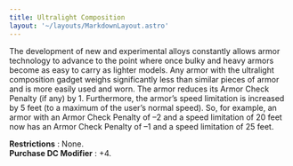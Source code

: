 ```yaml
---
title: Ultralight Composition
layout: '~/layouts/MarkdownLayout.astro'
---
```

The development of new and experimental alloys constantly allows armor
technology to advance to the point where once bulky and heavy armors become as
easy to carry as lighter models. Any armor with the ultralight composition
gadget weighs significantly less than similar pieces of armor and is more
easily used and worn. The armor reduces its Armor Check Penalty (if any) by 1.
Furthermore, the armor’s speed limitation is increased by 5 feet (to a maximum
of the user’s normal speed). So, for example, an armor with an Armor Check
Penalty of –2 and a speed limitation of 20 feet now has an Armor Check Penalty
of –1 and a speed limitation of 25 feet.

**Restrictions** : None.  
**Purchase DC Modifier** : +4.

